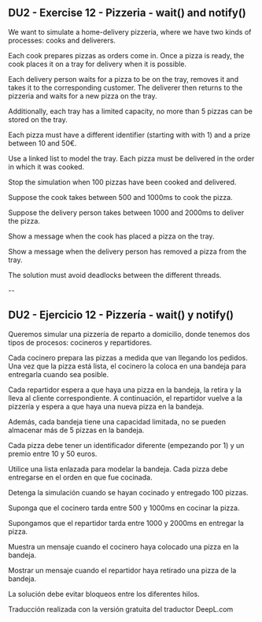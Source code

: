 ## DU2 - Exercise 12 - Pizzeria - wait() and notify()

We want to simulate a home-delivery pizzeria, where we have two kinds of processes: cooks and deliverers.

Each cook prepares pizzas as orders come in. Once a pizza is ready, the cook places it on a tray for delivery when it is possible.

Each delivery person waits for a pizza to be on the tray, removes it and takes it to the corresponding customer. The deliverer then returns to the pizzeria and waits for a new pizza on the tray.

Additionally, each tray has a limited capacity, no more than 5 pizzas can be stored on the tray.

Each pizza must have a different identifier (starting with with 1) and a prize between 10 and 50€.

Use a linked list to model the tray. Each pizza must be delivered in the order in which it was cooked.

Stop the simulation when 100 pizzas have been cooked and delivered.

Suppose the cook takes between 500 and 1000ms to cook the pizza.

Suppose the delivery person takes between 1000 and 2000ms to deliver the pizza.

Show a message when the cook has placed a pizza on the tray.

Show a message when the delivery person has removed a pizza from the tray.

The solution must avoid deadlocks between the different threads.

--

## DU2 - Ejercicio 12 - Pizzería - wait() y notify()

Queremos simular una pizzería de reparto a domicilio, donde tenemos dos tipos de procesos: cocineros y repartidores.

Cada cocinero prepara las pizzas a medida que van llegando los pedidos. 
Una vez que la pizza está lista, el cocinero la coloca en una bandeja para entregarla cuando sea posible.

Cada repartidor espera a que haya una pizza en la bandeja, la retira y la lleva al cliente correspondiente. 
A continuación, el repartidor vuelve a la pizzería y espera a que haya una nueva pizza en la bandeja.

Además, cada bandeja tiene una capacidad limitada, no se pueden almacenar más de 5 pizzas en la bandeja.

Cada pizza debe tener un identificador diferente (empezando por 1) y un premio entre 10 y 50 euros.

Utilice una lista enlazada para modelar la bandeja. Cada pizza debe entregarse en el orden en que fue cocinada.

Detenga la simulación cuando se hayan cocinado y entregado 100 pizzas.

Suponga que el cocinero tarda entre 500 y 1000ms en cocinar la pizza.

Supongamos que el repartidor tarda entre 1000 y 2000ms en entregar la pizza.

Muestra un mensaje cuando el cocinero haya colocado una pizza en la bandeja.

Mostrar un mensaje cuando el repartidor haya retirado una pizza de la bandeja.

La solución debe evitar bloqueos entre los diferentes hilos.

Traducción realizada con la versión gratuita del traductor DeepL.com